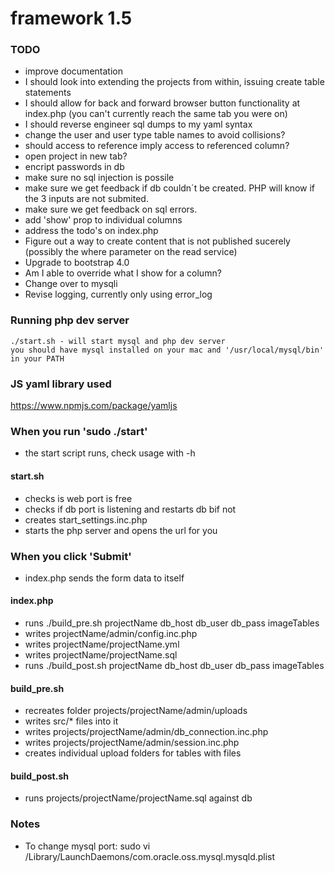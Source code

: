 # framework 1.5
### TODO
- improve documentation
- I should look into extending the projects from within, issuing create table statements
- I should allow for back and forward browser button functionality at index.php (you can't currently reach the same tab you were on)
- I should reverse engineer sql dumps to my yaml syntax
- change the user and user type table names to avoid collisions? 
- should access to reference imply access to referenced column?
- open project in new tab?
- encript passwords in db
- make sure no sql injection is possile
- make sure we get feedback if db couldn´t be created. PHP will know if the 3 inputs are not submited.
- make sure we get feedback on sql errors.
- add 'show' prop to individual columns
- address the todo's on index.php
- Figure out a way to create content that is not published sucerely (possibly the where parameter on the read service)
- Upgrade to bootstrap 4.0
- Am I able to override what I show for a column?
- Change over to mysqli
- Revise logging, currently only using error_log

### Running php dev server 
	./start.sh - will start mysql and php dev server
	you should have mysql installed on your mac and '/usr/local/mysql/bin' in your PATH

### JS yaml library used
https://www.npmjs.com/package/yamljs

### When you run 'sudo ./start'
- the start script runs, check usage with -h

#### start.sh
- checks is web port is free
- checks if db port is listening and restarts db bif not
- creates start_settings.inc.php
- starts the php server and opens the url for you

### When you click 'Submit'
- index.php sends the form data to itself

#### index.php
- runs ./build_pre.sh projectName db_host db_user db_pass imageTables
- writes projectName/admin/config.inc.php
- writes projectName/projectName.yml
- writes projectName/projectName.sql
- runs ./build_post.sh projectName db_host db_user db_pass imageTables

#### build_pre.sh
- recreates folder projects/projectName/admin/uploads
- writes src/* files into it
- writes projects/projectName/admin/db_connection.inc.php
- writes projects/projectName/admin/session.inc.php
- creates individual upload folders for tables with files

#### build_post.sh
- runs projects/projectName/projectName.sql against db

### Notes
- To change mysql port: sudo vi /Library/LaunchDaemons/com.oracle.oss.mysql.mysqld.plist
